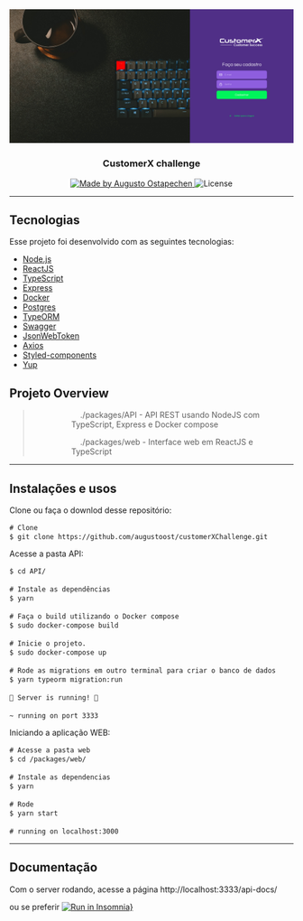 <div align="center">
  <img src="https://raw.githubusercontent.com/augustoost/assets/main/as.png" alt="SignUp" title="SignUp" />
  
   <h3 align="center"> 
	  CustomerX challenge
   </h3>

   <a href="https://www.linkedin.com/in/augusto-ostapechen/">
      <img alt="Made by Augusto Ostapechen" src="https://img.shields.io/badge/made%20by-Augusto Ostapechen-%2304D361">
   </a>
   
   <img alt="License" src="https://img.shields.io/badge/license-MIT-brightgreen">
   </p>

</div>

---

## Tecnologias

Esse projeto foi desenvolvido com as seguintes tecnologias:

- [Node.js](https://nodejs.org/en/)
- [ReactJS](https://reactjs.org)
- [TypeScript](https://www.typescriptlang.org/)
- [Express](https://expressjs.com/pt-br/)
- [Docker](https://www.docker.com/)
- [Postgres](https://www.postgresql.org/)
- [TypeORM](https://typeorm.io/#/)
- [Swagger](https://swagger.io/)
- [JsonWebToken](https://www.npmjs.com/package/jsonwebtoken)
- [Axios](https://www.npmjs.com/package/axios)
- [Styled-components](https://styled-components.com/)
- [Yup](https://www.npmjs.com/package/yup)

## Projeto Overview

> <p style="margin-left:5em"> &nbsp;&nbsp;&nbsp;&nbsp;./packages/API - API REST usando NodeJS com TypeScript, Express e Docker compose </p>
> <p style="margin-left:5em"> &nbsp;&nbsp;&nbsp;&nbsp;./packages/web - Interface web em ReactJS e TypeScript </p>

---

## Instalações e usos

Clone ou faça o downlod desse repositório:

```
# Clone
$ git clone https://github.com/augustoost/customerXChallenge.git
```

Acesse a pasta API:

```
$ cd API/

# Instale as dependências
$ yarn

# Faça o build utilizando o Docker compose
$ sudo docker-compose build

# Inicie o projeto.
$ sudo docker-compose up

# Rode as migrations em outro terminal para criar o banco de dados
$ yarn typeorm migration:run

🚀 Server is running! 🚀

~ running on port 3333
```

Iniciando a aplicação WEB:

```
# Acesse a pasta web
$ cd /packages/web/

# Instale as dependencias
$ yarn

# Rode
$ yarn start

# running on localhost:3000
```

---

## Documentação

Com o server rodando, acesse a página http://localhost:3333/api-docs/

ou se preferir
[![Run in Insomnia}](https://insomnia.rest/images/run.svg)](https://insomnia.rest/run/?label=CustomerXChallenge&uri=https%3A%2F%2Fraw.githubusercontent.com%2Faugustoost%2Fassets%2Fmain%2FCustomerXChallenger.json)
